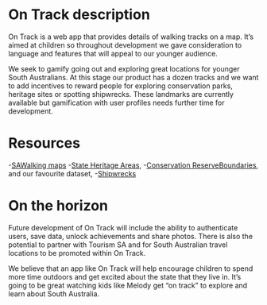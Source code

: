 # On Track description
On Track is a web app that provides details of walking tracks on a map. It’s aimed at children so throughout development we gave consideration to language and features that will appeal to our younger audience. 

We seek to gamify going out and exploring great locations for younger South Australians. At this stage our product has a dozen tracks and we want to add incentives to reward people for exploring conservation parks, heritage sites or spotting shipwrecks. These landmarks are currently available but gamification with user profiles needs further time for development. 

# Resources
-[SAWalking maps](http://www.walkingsa.org.au/)
-[State Heritage Areas](https://data.sa.gov.au/data/dataset/state-heritage-areas), 
-[Conservation ReserveBoundaries](https://data.sa.gov.au/data/dataset/conservation-reserve-boundaries), and our favourite dataset,
-[Shipwrecks](https://data.sa.gov.au/data/dataset/shipwrecks)

# On the horizon
Future development of On Track will include the ability to authenticate users, save data, unlock achievements and share photos. There is also the potential to partner with Tourism SA and for South Australian travel locations to be promoted within On Track.

We believe that an app like On Track will help encourage children to spend more time outdoors and get excited about the state that they live in. It’s going to be great watching kids like Melody get “on track” to explore and learn about South Australia.
